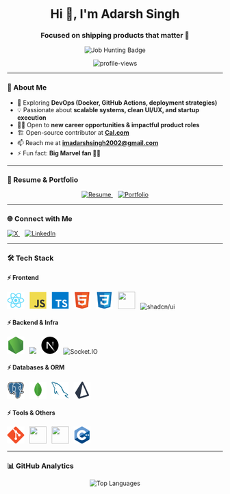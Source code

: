 <h1 align="center">Hi 👋, I'm Adarsh Singh</h1>
<h3 align="center">Focused on shipping products that matter 🚀</h3>

<p align="center">
  <img src="https://img.shields.io/badge/💼-Currently%20looking%20for%20roles-blue?style=for-the-badge" alt="Job Hunting Badge" />
</p>

<p align="center">
  <img src="https://komarev.com/ghpvc/?username=devadarshh&label=Profile%20views&color=0e75b6&style=flat" alt="profile-views" />
</p>

---

### 🚀 About Me  
- 🌱 Exploring **DevOps (Docker, GitHub Actions, deployment strategies)**  
- 💡 Passionate about **scalable systems, clean UI/UX, and startup execution**  
- 👨‍💻 Open to **new career opportunities & impactful product roles**
- 🏗 Open-source contributor at **[Cal.com](https://cal.com/)**  
- 📫 Reach me at **imadarshsingh2002@gmail.com**  
- ⚡ Fun fact: **Big Marvel fan 🦸‍♂️**

---
### 📄 Resume & Portfolio  

<p align="center">
  <a href="https://bit.ly/42GX15H" target="_blank">
    <img src="https://img.shields.io/badge/📄-View%20My%20Resume-blue?style=for-the-badge&logo=googledrive" alt="Resume" />
  </a>
  &nbsp;&nbsp;
  <a href="https://devadarshh.vercel.app/" target="_blank">
    <img src="https://img.shields.io/badge/🌐-Visit%20My%20Portfolio-green?style=for-the-badge&logo=vercel" alt="Portfolio" />
  </a>
</p>

---
### 🌐 Connect with Me  
<p align="left">
<a href="https://x.com/imadarsh2002" target="_blank">
  <img src="https://cdn.jsdelivr.net/gh/simple-icons/simple-icons/icons/x.svg" alt="X" width="32" height="32"/>
</a>
&nbsp;&nbsp;
<a href="https://linkedin.com/in/imadarsh-singh" target="_blank">
  <img src="https://cdn.jsdelivr.net/gh/devicons/devicon/icons/linkedin/linkedin-original.svg" alt="LinkedIn" width="32" height="32"/>
</a>
</p>

---

### 🛠️ Tech Stack  

#### ⚡ Frontend  
<p align="left">
  <img src="https://raw.githubusercontent.com/devicons/devicon/master/icons/react/react-original.svg" width="40" height="40"/> &nbsp;
  <img src="https://raw.githubusercontent.com/devicons/devicon/master/icons/javascript/javascript-original.svg" width="40" height="40"/> &nbsp;
  <img src="https://raw.githubusercontent.com/devicons/devicon/master/icons/typescript/typescript-original.svg" width="40" height="40"/> &nbsp;
  <img src="https://raw.githubusercontent.com/devicons/devicon/master/icons/html5/html5-original.svg" width="40" height="40"/> &nbsp;
  <img src="https://raw.githubusercontent.com/devicons/devicon/master/icons/css3/css3-original.svg" width="40" height="40"/> &nbsp;
  <img src="https://www.vectorlogo.zone/logos/tailwindcss/tailwindcss-icon.svg" width="40" height="40"/> &nbsp;
  <img src="https://ui.shadcn.com/favicon.ico" width="40" height="40" alt="shadcn/ui"/>
</p>

#### ⚡ Backend & Infra  
<p align="left">
  <img src="https://raw.githubusercontent.com/devicons/devicon/master/icons/nodejs/nodejs-original.svg" width="40" height="40"/> &nbsp;
  <img src="https://img.shields.io/badge/Express.js-000000?style=for-the-badge&logo=express&logoColor=white" height="40"/> &nbsp;
  <img src="https://raw.githubusercontent.com/devicons/devicon/master/icons/nextjs/nextjs-original.svg" width="40" height="40"/> &nbsp;
  <img src="https://upload.wikimedia.org/wikipedia/commons/9/96/Socket-io.svg" width="40" height="40" alt="Socket.IO"/>
</p>

#### ⚡ Databases & ORM  
<p align="left">
  <img src="https://raw.githubusercontent.com/devicons/devicon/master/icons/postgresql/postgresql-original.svg" width="40" height="40"/> &nbsp;
  <img src="https://raw.githubusercontent.com/devicons/devicon/master/icons/mongodb/mongodb-original.svg" width="40" height="40"/> &nbsp;
  <img src="https://raw.githubusercontent.com/devicons/devicon/master/icons/mysql/mysql-original.svg" width="40" height="40"/> &nbsp;
  <img src="https://raw.githubusercontent.com/devicons/devicon/master/icons/prisma/prisma-original.svg" width="40" height="40"/>
</p>

#### ⚡ Tools & Others  
<p align="left">
  <img src="https://raw.githubusercontent.com/devicons/devicon/master/icons/git/git-original.svg" width="40" height="40"/> &nbsp;
  <img src="https://www.vectorlogo.zone/logos/getpostman/getpostman-icon.svg" width="40" height="40"/> &nbsp;
  <img src="https://www.vectorlogo.zone/logos/figma/figma-icon.svg" width="40" height="40"/> &nbsp;
  <img src="https://raw.githubusercontent.com/devicons/devicon/master/icons/cplusplus/cplusplus-original.svg" width="40" height="40"/>
</p>

---

### 📊 GitHub Analytics  

<p align="center">
  <img src="https://github-readme-stats.vercel.app/api/top-langs/?username=devadarshh&layout=compact&theme=radical" alt="Top Languages" height="160"/>
</p>
